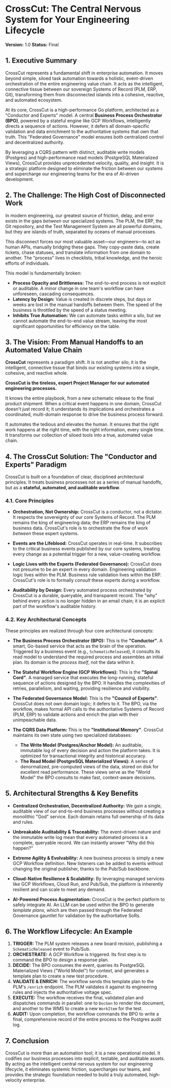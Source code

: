 # CrossCut: The Central Nervous System for Your Engineering Lifecycle

**Version:** 1.0
**Status:** Final

## 1. Executive Summary

CrossCut represents a fundamental shift in enterprise automation. It moves beyond simple, siloed task automation towards a holistic, event-driven orchestration of the entire engineering value chain. It acts as the intelligent, connective tissue between our sovereign Systems of Record (PLM, ERP, Git), transforming them from disconnected islands into a cohesive, reactive, and automated ecosystem.

At its core, CrossCut is a high-performance Go platform, architected as a "Conductor and Experts" model. A central **Business Process Orchestrator (BPO)**, powered by a stateful engine like GCP Workflows, intelligently directs a sequence of actions. However, it defers all domain-specific validation and data enrichment to the authoritative systems that own that truth. This "Federated Governance" model ensures both centralized control and decentralized authority.

By leveraging a CQRS pattern with distinct, auditable write models (Postgres) and high-performance read models (PostgreSQL Materialized Views), CrossCut provides unprecedented velocity, quality, and insight. It is a strategic platform designed to eliminate the friction between our systems and supercharge our engineering teams for the era of AI-driven development.

## 2. The Challenge: The High Cost of Disconnected Work

In modern engineering, our greatest source of friction, delay, and error exists in the gaps *between* our specialized systems. The PLM, the ERP, the Git repository, and the Test Management System are all powerful domains, but they are islands of truth, separated by oceans of manual processes.

This disconnect forces our most valuable asset—our engineers—to act as human APIs, manually bridging these gaps. They copy-paste data, create tickets, chase statuses, and translate information from one domain to another. The "process" lives in checklists, tribal knowledge, and the heroic efforts of individuals.

This model is fundamentally broken:
*   **Process Opacity and Brittleness:** The end-to-end process is not explicit or auditable. A minor change in one team's workflow can have unforeseen, cascading consequences.
*   **Latency by Design:** Value is created in discrete steps, but days or weeks are lost in the manual handoffs between them. The speed of the business is throttled by the speed of a status meeting.
*   **Inhibits True Automation:** We can automate tasks *within* a silo, but we cannot automate the end-to-end value stream, leaving the most significant opportunities for efficiency on the table.

## 3. The Vision: From Manual Handoffs to an Automated Value Chain

**CrossCut** represents a paradigm shift. It is not another silo; it is the intelligent, connective tissue that binds our existing systems into a single, cohesive, and reactive whole.

**CrossCut is the tireless, expert Project Manager for our automated engineering processes.**

It knows the entire playbook, from a new schematic release to the final product shipment. When a critical event happens in one domain, CrossCut doesn't just record it; it understands its implications and orchestrates a coordinated, multi-domain response to drive the business process forward.

It automates the tedious and elevates the human. It ensures that the right work happens at the right time, with the right information, every single time. It transforms our collection of siloed tools into a true, automated value chain.

## 4. The CrossCut Solution: The "Conductor and Experts" Paradigm

CrossCut is built on a foundation of clear, disciplined architectural principles. It treats business processes not as a series of manual handoffs, but as a **stateful, automated, and auditable workflow**.

### 4.1. Core Principles

*   **Orchestration, Not Ownership:** CrossCut is a conductor, not a dictator. It respects the sovereignty of our core Systems of Record. The PLM remains the king of engineering data; the ERP remains the king of business data. CrossCut's role is to orchestrate the flow of work *between* these expert systems.

*   **Events are the Lifeblood:** CrossCut operates in real-time. It subscribes to the critical business events published by our core systems, treating every change as a potential trigger for a new, value-creating workflow.

*   **Logic Lives with the Experts (Federated Governance):** CrossCut does not presume to be an expert in every domain. Engineering validation logic lives within the PLM. Business rule validation lives within the ERP. CrossCut's role is to formally *consult* these experts during a workflow.

*   **Auditability by Design:** Every automated process orchestrated by CrossCut is a durable, queryable, and transparent record. The "why" behind every action is no longer hidden in an email chain; it is an explicit part of the workflow's auditable history.

### 4.2. Key Architectural Concepts

These principles are realized through four core architectural concepts:

*   **The Business Process Orchestrator (BPO):** This is the **"Conductor"**. A smart, Go-based service that acts as the brain of the operation. Triggered by a business event (e.g., `SchematicReleased`), it consults its read model to understand the required process and assembles an initial plan. Its domain is the *process itself*, not the data within it.

*   **The Stateful Workflow Engine (GCP Workflows):** This is the **"Spinal Cord"**. A managed service that executes the long-running, stateful sequence of actions designed by the BPO. It handles the complexities of retries, parallelism, and waiting, providing resilience and visibility.

*   **The Federated Governance Model:** This is the **"Council of Experts"**. CrossCut does not own domain logic; it defers to it. The BPO, via the workflow, makes formal API calls to the authoritative Systems of Record (PLM, ERP) to validate actions and enrich the plan with their unimpeachable data.

*   **The CQRS Data Platform:** This is the **"Institutional Memory"**. CrossCut maintains its own state using two specialized databases:
    *   **The Write Model (Postgres/Anchor Model):** An auditable, immutable log of every decision and action the platform takes. It is optimized for transactional integrity and historical accuracy.
    *   **The Read Model (PostgreSQL Materialized Views):** A series of denormalized, pre-computed views of the data, stored on disk for excellent read performance. These views serve as the "World Model" the BPO consults to make fast, context-aware decisions.

## 5. Architectural Strengths & Key Benefits

*   **Centralized Orchestration, Decentralized Authority:** We gain a single, auditable view of our end-to-end business processes without creating a monolithic "God" service. Each domain retains full ownership of its data and rules.

*   **Unbreakable Auditability & Traceability:** The event-driven nature and the immutable write log mean that every automated process is a complete, queryable record. We can instantly answer "Why did this happen?"

*   **Extreme Agility & Evolvability:** A new business process is simply a new GCP Workflow definition. New listeners can be added to events without changing the original publisher, thanks to the Pub/Sub backbone.

*   **Cloud-Native Resilience & Scalability:** By leveraging managed services like GCP Workflows, Cloud Run, and Pub/Sub, the platform is inherently resilient and can scale to meet any demand.

*   **AI-Powered Process Augmentation:** CrossCut is the perfect platform to safely integrate AI. An LLM can be used within the BPO to generate *template plans*, which are then passed through the Federated Governance gauntlet for validation by the authoritative SoRs.

## 6. The Workflow Lifecycle: An Example

1.  **TRIGGER:** The PLM system releases a new board revision, publishing a `SchematicReleased` event to Pub/Sub.
2.  **ORCHESTRATE:** A GCP Workflow is triggered. Its first step is to command the BPO to design a response plan.
3.  **DECIDE:** The BPO consumes the event, queries its PostgreSQL Materialized Views ("World Model") for context, and generates a template plan to create a new test procedure.
4.  **VALIDATE & ENRICH:** The workflow sends this template plan to the PLM's `/enrich` endpoint. The PLM validates it against its engineering rules and injects the authoritative voltage spec.
5.  **EXECUTE:** The workflow receives the final, validated plan and dispatches commands in parallel: one to `DocGen` to render the document, and another to the WMS to create a new `WorkItem` for the test.
6.  **AUDIT:** Upon completion, the workflow commands the BPO to write a final, comprehensive record of the entire process to the Postgres audit log.

## 7. Conclusion

CrossCut is more than an automation tool; it is a new operational model. It codifies our business processes into explicit, testable, and auditable assets. By acting as the intelligent central nervous system for our engineering lifecycle, it eliminates systemic friction, supercharges our teams, and provides the strategic foundation needed to build a truly automated, high-velocity enterprise.
